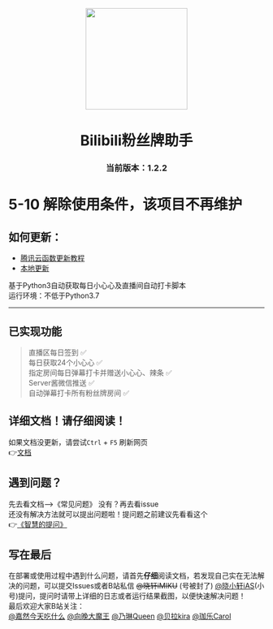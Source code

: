 <p align="center">
  <img src="https://s2.loli.net/2022/01/11/6OM8kDZpa5WLid4.png" width="200" height="200" alt="">
</p>
<div align="center">

# **Bilibili粉丝牌助手**  
### 当前版本：1.2.2
 </div>

# 5-10 解除使用条件，该项目不再维护  

## 如何更新：

- [腾讯云函数更新教程](https://xiaomiku01.github.io/bili-live-heart/TencentCloud/#_1-3%E5%A6%82%E4%BD%95%E5%8D%87%E7%BA%A7%E4%BA%91%E5%87%BD%E6%95%B0)  
- [本地更新](https://xiaomiku01.github.io/bili-live-heart/LocalDocker/#_1-5-%E6%9C%AC%E5%9C%B0%E6%9B%B4%E6%96%B0)

基于Python3自动获取每日小心心及直播间自动打卡脚本  
运行环境：不低于Python3.7  
***  

## 已实现功能  
> 直播区每日签到 ✅  
> 每日获取24个小心心 ✅  
> 指定房间每日弹幕打卡并赠送小心心、辣条 ✅  
> Server酱微信推送 ✅  
> 自动弹幕打卡所有粉丝牌房间 ✅   


## 详细文档！请仔细阅读！
如果文档没更新，请尝试`Ctrl` + `F5` 刷新网页  
👉[文档](https://xiaomiku01.github.io/bili-live-heart/)  

## 遇到问题？  
 先去看文档——>《常见问题》 没有？再去看issue  
 还没有解决方法就可以提出问题啦！提问题之前建议先看看这个  
 👉[《智慧的提问》](https://github.com/ryanhanwu/How-To-Ask-Questions-The-Smart-Way/blob/main/README-zh_CN.md)

## 写在最后
在部署或使用过程中遇到什么问题，请首先**仔细**阅读文档，若发现自己实在无法解决的问题，可以提交Issues或者B站私信 ~~@晓轩iMIKU~~ (号被封了) [@晓小轩iAS](https://space.bilibili.com/1772442517)(小号)提问，提问时请带上详细的日志或者运行结果截图，以便快速解决问题！  
最后欢迎大家B站关注：  
[@嘉然今天吃什么](https://space.bilibili.com/672328094/) [@向晚大魔王](https://space.bilibili.com/672346917/) [@乃琳Queen](https://space.bilibili.com/672342685/) [@贝拉kira](https://space.bilibili.com/672353429/) [@珈乐Carol](https://space.bilibili.com/351609538/)
